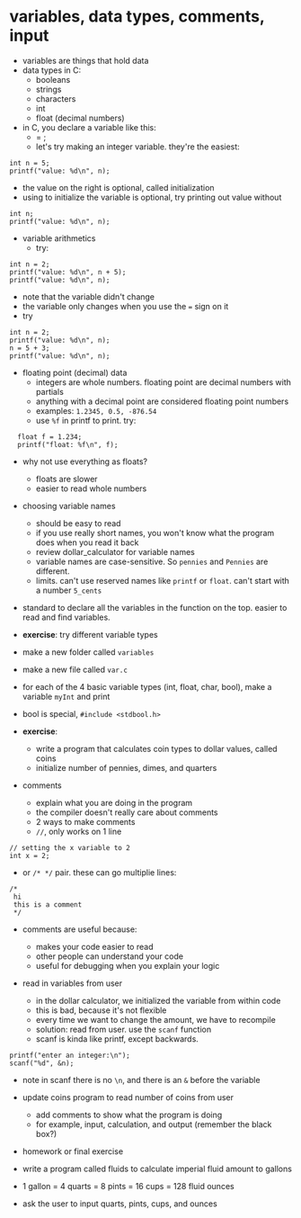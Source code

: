 # variables, data types, comments, input #

* variables are things that hold data
* data types in C:
  * booleans
  * strings
  * characters
  * int
  * float (decimal numbers)
* in C, you declare a variable like this:
  * <variable type> <variable name> = <value>;
  * let's try making an integer variable. they're the easiest:

```
int n = 5;
printf("value: %d\n", n);
```

  * the value on the right is optional, called initialization
  * using <value> to initialize the variable is optional, try printing out value without
  
```
int n;
printf("value: %d\n", n);
```

* variable arithmetics
  * try:

```
int n = 2;
printf("value: %d\n", n + 5);
printf("value: %d\n", n);
```

  * note that the variable didn't change
  * the variable only changes when you use the `=` sign on it
  * try
  
```
int n = 2;
printf("value: %d\n", n);
n = 5 + 3;
printf("value: %d\n", n);
```

* floating point (decimal) data
  * integers are whole numbers. floating point are decimal numbers with partials
  * anything with a decimal point are considered floating point numbers
  * examples: `1.2345, 0.5, -876.54`
  * use `%f` in printf to print. try:
  
```
  float f = 1.234;
  printf("float: %f\n", f);
```

* why not use everything as floats?
  * floats are slower
  * easier to read whole numbers

* choosing variable names
  * should be easy to read
  * if you use really short names, you won't know what the program does when you read it back
  * review dollar_calculator for variable names
  * variable names are case-sensitive. So `pennies` and `Pennies` are different.
  * limits. can't use reserved names like `printf` or `float`. can't start with a number `5_cents`

* standard to declare all the variables in the function on the top. easier to read and find variables.


* **exercise**: try different variable types
 * make a new folder called `variables`
 * make a new file called `var.c`
 * for each of the 4 basic variable types (int, float, char, bool), make a variable `myInt` and print
 * bool is special, `#include <stdbool.h>`

* **exercise**:
  * write a program that calculates coin types to dollar values, called coins
  * initialize number of pennies, dimes, and quarters
  
* comments
  * explain what you are doing in the program
  * the compiler doesn't really care about comments
  * 2 ways to make comments
  * `//`, only works on 1 line

```
// setting the x variable to 2
int x = 2;
```

  * or `/* */` pair. these can go multiplie lines:

```
/*
 hi
 this is a comment
 */
```

  * comments are useful because:
    * makes your code easier to read
    * other people can understand your code
    * useful for debugging when you explain your logic

* read in variables from user
  * in the dollar calculator, we initialized the variable from within code
  * this is bad, because it's not flexible
  * every time we want to change the amount, we have to recompile
  * solution: read from user. use the `scanf` function
  * scanf is kinda like printf, except backwards.

```
printf("enter an integer:\n");
scanf("%d", &n);
```

  * note in scanf there is no `\n`, and there is an `&` before the variable

* update coins program to read number of coins from user
  * add comments to show what the program is doing
  * for example, input, calculation, and output (remember the black box?)

* homework or final exercise
 * write a program called fluids to calculate imperial fluid amount to gallons
 * 1 gallon = 4 quarts = 8 pints = 16 cups = 128 fluid ounces
 * ask the user to input quarts, pints, cups, and ounces
